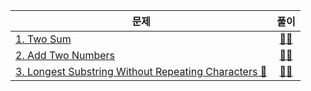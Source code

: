 | 문제 | 풀이 |
|---|:---:|
| [1. Two Sum](https://leetcode.com/problems/two-sum/) | [✍🏻](1_two_sum.py) |
| [2. Add Two Numbers](https://leetcode.com/problems/add-two-numbers/) | [✍🏻](2_add_two_numbers.py) |
| [3. Longest Substring Without Repeating Characters 👀](https://leetcode.com/problems/longest-substring-without-repeating-characters) | [✍🏻](3_longest_substring_without_repeating_characters.py) |
